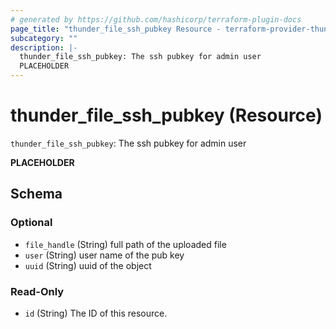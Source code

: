 ```yaml
---
# generated by https://github.com/hashicorp/terraform-plugin-docs
page_title: "thunder_file_ssh_pubkey Resource - terraform-provider-thunder"
subcategory: ""
description: |-
  thunder_file_ssh_pubkey: The ssh pubkey for admin user
  PLACEHOLDER
---
```


# thunder_file_ssh_pubkey (Resource)

`thunder_file_ssh_pubkey`: The ssh pubkey for admin user

__PLACEHOLDER__



<!-- schema generated by tfplugindocs -->
## Schema

### Optional

- `file_handle` (String) full path of the uploaded file
- `user` (String) user name of the pub key
- `uuid` (String) uuid of the object

### Read-Only

- `id` (String) The ID of this resource.


